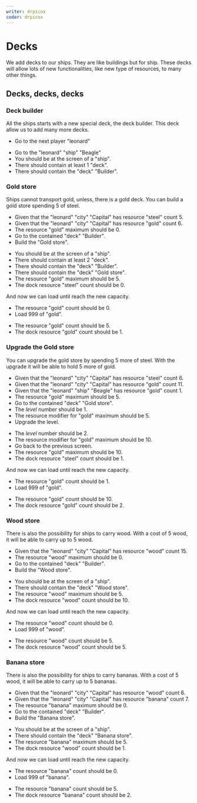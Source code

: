 ```yaml
---
writer: drpicox
coder: drpicox
---
```

# Decks

We add decks to our ships.
They are like buildings but for ship.
These decks will allow lots of new functionalities,
like new type of resources, to many other things.

## Decks, decks, decks

### Deck builder

All the ships starts with a new special deck,
the deck builder. This deck allow us to add
many more decks.

 * Go to the next player "leonard"
 <!-- SNAPSHOT status=200 -->
 * Go to the "leonard" "ship" "Beagle"
 * You should be at the screen of a "ship".
 * There should contain at least 1 "deck".
 * There should contain the "deck" "Builder".
 
### Gold store

Ships cannot transport gold, unless, there is a gold deck. You can build
a gold store spending 5 of steel.

 * Given that the "leonard" "city" "Capital" has resource "steel" count 5.
 * Given that the "leonard" "city" "Capital" has resource "gold" count 6.
 * The resource "gold" maximum should be 0.
 * Go to the contained "deck" "Builder".
 * Build the "Gold store".
 <!-- SNAPSHOT status=200 -->
 * You should be at the screen of a "ship".
 * There should contain at least 2 "deck".
 * There should contain the "deck" "Builder".
 * There should contain the "deck" "Gold store".
 * The resource "gold" maximum should be 5.
 * The dock resource "steel" count should be 0.

And now we can load until reach the new capacity.

 * The resource "gold" count should be 0.
 * Load 999 of "gold".
 <!-- SNAPSHOT status=200 -->  
 * The resource "gold" count should be 5.
 * The dock resource "gold" count should be 1.

### Upgrade the Gold store

You can upgrade the gold store by spending 5 more of steel. 
With the upgrade it will be able to hold 5 more of gold.

 * Given that the "leonard" "city" "Capital" has resource "steel" count 6.
 * Given that the "leonard" "city" "Capital" has resource "gold" count 11.
 * Given that the "leonard" "ship" "Beagle" has resource "gold" count 1.
 * The resource "gold" maximum should be 5.
 * Go to the contained "deck" "Gold store".
 * The _level_ number should be 1.
 * The resource modifier for "gold" maximum should be 5.
 * Upgrade the level.
 <!-- SNAPSHOT status=200 -->
 * The _level_ number should be 2.
 * The resource modifier for "gold" maximum should be 10.
 * Go back to the previous screen.
 * The resource "gold" maximum should be 10.
 * The dock resource "steel" count should be 1.

And now we can load until reach the new capacity.

 * The resource "gold" count should be 1.
 * Load 999 of "gold".
 <!-- SNAPSHOT status=200 -->  
 * The resource "gold" count should be 10.
 * The dock resource "gold" count should be 2.

### Wood store

There is also the possibility for ships to carry wood.
With a cost of 5 wood, it will be able to carry up to 5 wood.

 * Given that the "leonard" "city" "Capital" has resource "wood" count 15.
 * The resource "wood" maximum should be 0.
 * Go to the contained "deck" "Builder".
 * Build the "Wood store".
 <!-- SNAPSHOT status=200 -->
 * You should be at the screen of a "ship".
 * There should contain the "deck" "Wood store".
 * The resource "wood" maximum should be 5.
 * The dock resource "wood" count should be 10.

And now we can load until reach the new capacity.

 * The resource "wood" count should be 0.
 * Load 999 of "wood".
 <!-- SNAPSHOT status=200 -->  
 * The resource "wood" count should be 5.
 * The dock resource "wood" count should be 5.

### Banana store

There is also the possibility for ships to carry bananas.
With a cost of 5 wood, it will be able to carry up to 5 bananas.

 * Given that the "leonard" "city" "Capital" has resource "wood" count 6.
 * Given that the "leonard" "city" "Capital" has resource "banana" count 7.
 * The resource "banana" maximum should be 0.
 * Go to the contained "deck" "Builder".
 * Build the "Banana store".
 <!-- SNAPSHOT status=200 -->
 * You should be at the screen of a "ship".
 * There should contain the "deck" "Banana store".
 * The resource "banana" maximum should be 5.
 * The dock resource "wood" count should be 1.

And now we can load until reach the new capacity.

 * The resource "banana" count should be 0.
 * Load 999 of "banana".
 <!-- SNAPSHOT status=200 -->  
 * The resource "banana" count should be 5.
 * The dock resource "banana" count should be 2.

